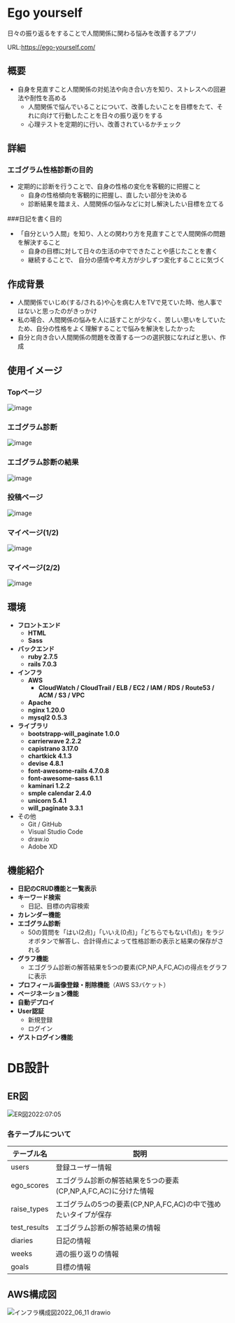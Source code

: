 # Ego yourself
日々の振り返るをすることで人間関係に関わる悩みを改善するアプリ

URL:https://ego-yourself.com/

## 概要
- 自身を見直すこと人間関係の対処法や向き合い方を知り、ストレスへの回避法や耐性を高める
  - 人間関係で悩んでいることについて、改善したいことを目標をたて、それに向けて行動したことを日々の振り返りをする
  - 心理テストを定期的に行い、改善されているかチェック

## 詳細
### エゴグラム性格診断の目的
- 定期的に診断を行うことで、自身の性格の変化を客観的に把握こと
  - 自身の性格傾向を客観的に把握し、直したい部分を決める
  - 診断結果を踏まえ、人間関係の悩みなどに対し解決したい目標を立てる

###日記を書く目的
- 「自分という人間」を知り、人との関わり方を見直すことで人間関係の問題を解決すること
  - 自身の目標に対して日々の生活の中でできたことや感じたことを書く
  - 継続することで、 自分の感情や考え方が少しずつ変化することに気づく

## 作成背景
- 人間関係でいじめ(する/される)や心を病む人をTVで見ていた時、他人事ではないと思ったのがきっかけ
- 私の場合、人間関係の悩みを人に話すことが少なく、苦しい思いをしていたため、自分の性格をよく理解することで悩みを解決をしたかった
- 自分と向き合い人間関係の問題を改善する一つの選択肢になればと思い、作成

## 使用イメージ
### Topページ
![image](https://user-images.githubusercontent.com/29491720/177363164-cf72aac8-323c-4638-be44-02d5884f9663.png)

### エゴグラム診断
![image](https://user-images.githubusercontent.com/29491720/177363367-e10d813b-ecb0-45ab-b971-2112c892cf22.png)

### エゴグラム診断の結果
![image](https://user-images.githubusercontent.com/29491720/177363518-0be61adc-1966-49c1-bb8d-9d47fccd8b93.png)

### 投稿ページ
![image](https://user-images.githubusercontent.com/29491720/177365214-78eb9c60-d818-4f84-9df6-797f7f07fdb3.png)

### マイページ(1/2)
![image](https://user-images.githubusercontent.com/29491720/177368602-5931853c-cffc-4f71-9cde-545311a5b1b6.png)

### マイページ(2/2)
![image](https://user-images.githubusercontent.com/29491720/177368672-829f38d5-782a-4b0c-982a-7e164ab5052d.png)




## 環境
- **フロントエンド**
  - **HTML**
  - **Sass**
- **バックエンド**
  - **ruby 2.7.5**
  - **rails 7.0.3**
- **インフラ**
  - **AWS**
    - **CloudWatch / CloudTrail / ELB / EC2 / IAM / RDS / Route53 / ACM / S3 / VPC**
  - **Apache**
  - **nginx 1.20.0**
  - **mysql2 0.5.3**
- **ライブラリ**
  - **bootstrapp-will_paginate  1.0.0**
  - **carrierwave 2.2.2**
  - **capistrano 3.17.0**
  - **chartkick 4.1.3**
  - **devise 4.8.1**
  - **font-awesome-rails 4.7.0.8**
  - **font-awesome-sass 6.1.1**
  - **kaminari 1.2.2**
  - **smple calendar 2.4.0**
  - **unicorn 5.4.1**
  - **will_paginate 3.3.1**
- その他
  - Git / GitHub
  - Visual Studio Code
  - draw.io
  - Adobe XD

## 機能紹介
- **日記のCRUD機能と一覧表示**
- **キーワード検索**
  - 日記、目標の内容検索
- **カレンダー機能**
- **エゴグラム診断**
  - 50の質問を「はい(2点)」「いいえ(0点)」「どちらでもない(1点)」をラジオボタンで解答し、合計得点によって性格診断の表示と結果の保存がされる
- **グラフ機能**
  - エゴグラム診断の解答結果を5つの要素(CP,NP,A,FC,AC)の得点をグラフに表示
- **プロフィール画像登録・削除機能**（AWS S3バケット）
- **ページネーション機能**
- **自動デプロイ**
- **User認証**
  - 新規登録
  - ログイン 
- **ゲストログイン機能**

# DB設計

## ER図
![ER図2022:07:05](https://user-images.githubusercontent.com/29491720/177353973-1114f54f-4691-4dfe-90d4-0f4241ac834a.png)


### 各テーブルについて
|テーブル名|説明|
|---|---|
|users|登録ユーザー情報|
|ego_scores|エゴグラム診断の解答結果を5つの要素(CP,NP,A,FC,AC)に分けた情報|
|raise_types|エゴグラムの5つの要素(CP,NP,A,FC,AC)の中で強めたいタイプが保存|
|test_results|エゴグラム診断の解答結果の情報|
|diaries|日記の情報|
|weeks|週の振り返りの情報|
|goals|目標の情報|


## AWS構成図
![インフラ構成図2022_06_11 drawio](https://user-images.githubusercontent.com/29491720/174911551-6cf40021-5ba8-4c9c-8608-6e8efbdbe220.jpg)
